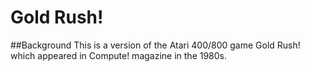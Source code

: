 # Gold Rush!

##Background
This is a version of the Atari 400/800 game Gold Rush! which appeared in Compute! magazine in the 1980s.


